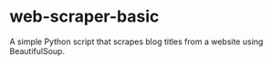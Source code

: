 # web-scraper-basic
A simple Python script that scrapes blog titles from a website using BeautifulSoup.
